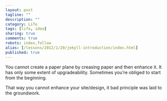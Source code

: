 ```yaml
---
layout: post
tagline: ""
description: ""
category: Life
tags: [life, idea]
sharing: true
comments: true
robots: index,follow
alias: [/lessons/2012/1/20/jekyll-introduction/index.html]
published: true
---
```


You cannot create a paper plane by creasing paper and then enhance it. It has only some extent of upgradeability. Sometimes you’re obliged to start from the beginning.

That way you cannot enhance your site/design, it bad principle was laid to the groundwork.